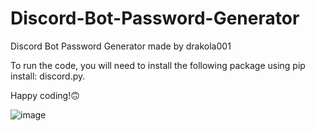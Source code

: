 # Discord-Bot-Password-Generator
Discord Bot Password Generator made by drakola001

To run the code, you will need to install the following package using pip install: discord.py.

Happy coding!🙃



![image](https://github.com/Drakola001/Discord-Bot-Password-Generator/assets/138621067/a475c618-6b33-4634-af48-a03f40166424)
